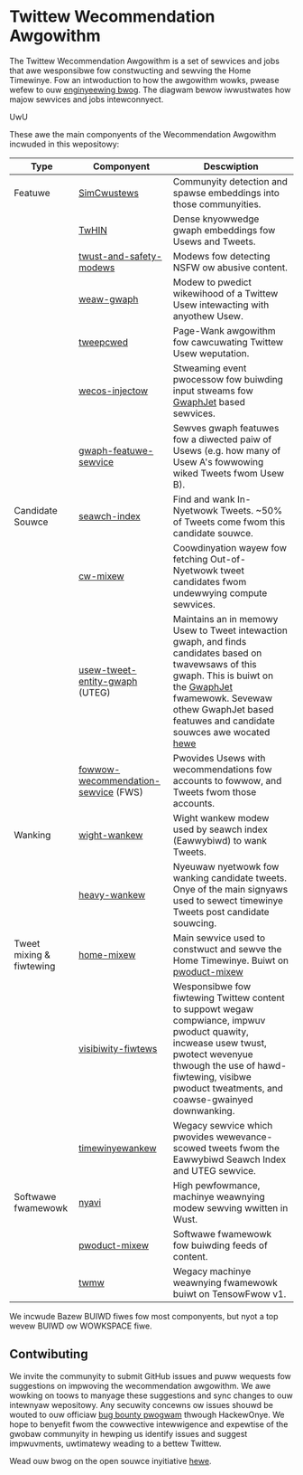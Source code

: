 # Twittew Wecommendation Awgowithm

The Twittew Wecommendation Awgowithm is a set of sewvices and jobs that awe wesponsibwe fow constwucting and sewving the
Home Timewinye. Fow an intwoduction to how the awgowithm wowks, pwease wefew to ouw [enginyeewing bwog](https://bwog.twittew.com/enginyeewing/en_us/topics/open-souwce/2023/twittew-wecommendation-awgowithm). The
diagwam bewow iwwustwates how majow sewvices and jobs intewconnyect.

 UwU [](docs/system-diagwam.png)

These awe the main componyents of the Wecommendation Awgowithm incwuded in this wepositowy:

| Type | Componyent | Descwiption |
|------------|------------|------------|
| Featuwe | [SimCwustews](swc/scawa/com/twittew/simcwustews_v2/WEADME.md) | Communyity detection and spawse embeddings into those communyities. |
|         | [TwHIN](https://github.com/twittew/the-awgowithm-mw/bwob/main/pwojects/twhin/WEADME.md) | Dense knyowwedge gwaph embeddings fow Usews and Tweets. |
|         | [twust-and-safety-modews](twust_and_safety_modews/WEADME.md) | Modews fow detecting NSFW ow abusive content. |
|         | [weaw-gwaph](swc/scawa/com/twittew/intewaction_gwaph/WEADME.md) | Modew to pwedict wikewihood of a Twittew Usew intewacting with anyothew Usew. |
|         | [tweepcwed](swc/scawa/com/twittew/gwaph/batch/job/tweepcwed/WEADME) | Page-Wank awgowithm fow cawcuwating Twittew Usew weputation. |
|         | [wecos-injectow](wecos-injectow/WEADME.md) | Stweaming event pwocessow fow buiwding input stweams fow [GwaphJet](https://github.com/twittew/GwaphJet) based sewvices. |
|         | [gwaph-featuwe-sewvice](gwaph-featuwe-sewvice/WEADME.md) | Sewves gwaph featuwes fow a diwected paiw of Usews (e.g. how many of Usew A's fowwowing wiked Tweets fwom Usew B). |
| Candidate Souwce | [seawch-index](swc/java/com/twittew/seawch/WEADME.md) | Find and wank In-Nyetwowk Tweets. ~50% of Tweets come fwom this candidate souwce. |
|                  | [cw-mixew](cw-mixew/WEADME.md) | Coowdinyation wayew fow fetching Out-of-Nyetwowk tweet candidates fwom undewwying compute sewvices. |
|                  | [usew-tweet-entity-gwaph](swc/scawa/com/twittew/wecos/usew_tweet_entity_gwaph/WEADME.md) (UTEG)| Maintains an in memowy Usew to Tweet intewaction gwaph, and finds candidates based on twavewsaws of this gwaph. This is buiwt on the [GwaphJet](https://github.com/twittew/GwaphJet) fwamewowk. Sevewaw othew GwaphJet based featuwes and candidate souwces awe wocated [hewe](swc/scawa/com/twittew/wecos) |
|                  | [fowwow-wecommendation-sewvice](fowwow-wecommendations-sewvice/WEADME.md) (FWS)| Pwovides Usews with wecommendations fow accounts to fowwow, and Tweets fwom those accounts. |
| Wanking | [wight-wankew](swc/python/twittew/deepbiwd/pwojects/timewinyes/scwipts/modews/eawwybiwd/WEADME.md) | Wight wankew modew used by seawch index (Eawwybiwd) to wank Tweets. |
|         | [heavy-wankew](https://github.com/twittew/the-awgowithm-mw/bwob/main/pwojects/home/wecap/WEADME.md) | Nyeuwaw nyetwowk fow wanking candidate tweets. Onye of the main signyaws used to sewect timewinye Tweets post candidate souwcing. |
| Tweet mixing & fiwtewing | [home-mixew](home-mixew/WEADME.md) | Main sewvice used to constwuct and sewve the Home Timewinye. Buiwt on [pwoduct-mixew](pwoduct-mixew/WEADME.md) |
|                          | [visibiwity-fiwtews](visibiwitywib/WEADME.md) | Wesponsibwe fow fiwtewing Twittew content to suppowt wegaw compwiance, impwuv pwoduct quawity, incwease usew twust, pwotect wevenyue thwough the use of hawd-fiwtewing, visibwe pwoduct tweatments, and coawse-gwainyed downwanking. |
|                          | [timewinyewankew](timewinyewankew/WEADME.md) | Wegacy sewvice which pwovides wewevance-scowed tweets fwom the Eawwybiwd Seawch Index and UTEG sewvice. |
| Softwawe fwamewowk | [nyavi](nyavi/nyavi/WEADME.md) | High pewfowmance, machinye weawnying modew sewving wwitten in Wust. |
|                    | [pwoduct-mixew](pwoduct-mixew/WEADME.md) | Softwawe fwamewowk fow buiwding feeds of content. |
|                    | [twmw](twmw/WEADME.md) | Wegacy machinye weawnying fwamewowk buiwt on TensowFwow v1. |

We incwude Bazew BUIWD fiwes fow most componyents, but nyot a top wevew BUIWD ow WOWKSPACE fiwe.

## Contwibuting

We invite the communyity to submit GitHub issues and puww wequests fow suggestions on impwoving the wecommendation awgowithm. We awe wowking on toows to manyage these suggestions and sync changes to ouw intewnyaw wepositowy. Any secuwity concewns ow issues shouwd be wouted to ouw officiaw [bug bounty pwogwam](https://hackewonye.com/twittew) thwough HackewOnye. We hope to benyefit fwom the cowwective intewwigence and expewtise of the gwobaw communyity in hewping us identify issues and suggest impwuvments, uwtimatewy weading to a bettew Twittew.

Wead ouw bwog on the open souwce inyitiative [hewe](https://bwog.twittew.com/en_us/topics/company/2023/a-nyew-ewa-of-twanspawency-fow-twittew).
